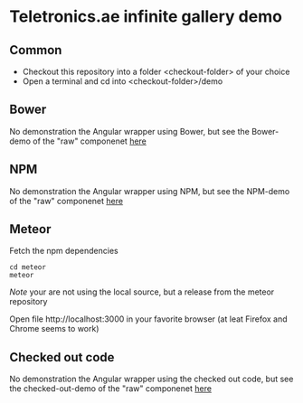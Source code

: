 # Teletronics.ae infinite gallery demo

## Common

* Checkout this repository into a folder &lt;checkout-folder&gt; of your choice
* Open a terminal and cd into &lt;checkout-folder&gt;/demo

## Bower

No demonstration the Angular wrapper using Bower, but see the Bower-demo of the "raw" componenet [here](https://github.com/TeletronicsDotAe/infinite-gallery/demo)


## NPM

No demonstration the Angular wrapper using NPM, but see the NPM-demo of the "raw" componenet [here](https://github.com/TeletronicsDotAe/infinite-gallery/demo)

## Meteor

Fetch the npm dependencies
```
cd meteor
meteor
```
*Note* your are not using the local source, but a release from the meteor repository

Open file http://localhost:3000 in your favorite browser (at leat Firefox and Chrome seems to work)


## Checked out code

No demonstration the Angular wrapper using the checked out code, but see the checked-out-demo of the "raw" componenet [here](https://github.com/TeletronicsDotAe/infinite-gallery/demo)